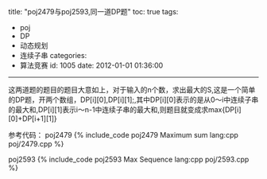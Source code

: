 title: "poj2479与poj2593,同一道DP题"
toc: true
tags:
  - poj
  - DP
  - 动态规划
  - 连续子串
categories:
  - 算法竞赛
id: 1005
date: 2012-01-01 01:36:00
---

这两道题的题目的题目大意如上，对于输入的n个数，求出最大的S,这是一个简单的DP题，开两个数组，DP[i][0],DP[i][1];,其中DP[i][0]表示的是从0～i中连续子串的最大和,DP[i][1]表示i～n-1中连续子串的最大和,则题目就变成求max{DP[i][0]+DP[i+1][1]}

参考代码：
poj2479
{% include_code poj2479 Maximum sum lang:cpp poj/2479.cpp %}

poj2593
{% include_code poj2593 Max Sequence lang:cpp poj/2593.cpp %}